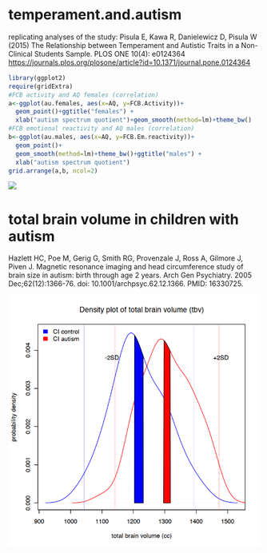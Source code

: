 # temperament.and.autism
replicating analyses of the study:
Pisula E, Kawa R, Danielewicz D, Pisula W (2015) The Relationship between Temperament and Autistic Traits in a Non-Clinical Students Sample. PLOS ONE 10(4): e0124364 <https://journals.plos.org/plosone/article?id=10.1371/journal.pone.0124364>
```r
library(ggplot2)
require(gridExtra)
#FCB activity and AQ females (correlation)
a<-ggplot(au.females, aes(x=AQ, y=FCB.Activity))+ 
  geom_point()+ggtitle("females") +
  xlab("autism spectrum quotient")+geom_smooth(method=lm)+theme_bw()
#FCB emotional reactivity and AQ males (correlation)
b<-ggplot(au.males, aes(x=AQ, y=FCB.Em.reactivity))+ 
  geom_point()+
  geom_smooth(method=lm)+theme_bw()+ggtitle("males") +
  xlab("autism spectrum quotient")
grid.arrange(a,b, ncol=2)
```
<img src="figures/fig 2.png">

# total brain volume in children with autism

Hazlett HC, Poe M, Gerig G, Smith RG, Provenzale J, Ross A, Gilmore J, Piven J. Magnetic resonance imaging and head circumference study of brain size in autism: birth through age 2 years. Arch Gen Psychiatry. 2005 Dec;62(12):1366-76. doi: 10.1001/archpsyc.62.12.1366. PMID: 16330725.

<img src="two CI bands per group.png">
